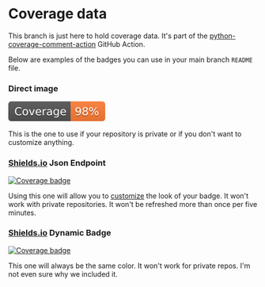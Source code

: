 # Coverage data

This branch is just here to hold coverage data. It's part of the
[python-coverage-comment-action](https://github.com/marketplace/actions/python-coverage-comment)
GitHub Action.

Below are examples of the badges you can use in your main branch `README` file.

### Direct image

[![Coverage badge](https://raw.githubusercontent.com/TUW-GEO/eotransform/python-coverage-comment-action-data/badge.svg)](https://github.com/TUW-GEO/eotransform/tree/python-coverage-comment-action-data)

This is the one to use if your repository is private or if you don't want to customize anything.

### [Shields.io](https://shields.io) Json Endpoint

[![Coverage badge](https://img.shields.io/endpoint?url=https://raw.githubusercontent.com/TUW-GEO/eotransform/python-coverage-comment-action-data/endpoint.json)](https://github.com/TUW-GEO/eotransform/tree/python-coverage-comment-action-data)

Using this one will allow you to [customize](https://shields.io/endpoint) the look of your badge.
It won't work with private repositories. It won't be refreshed more than once per five minutes.

### [Shields.io](https://shields.io) Dynamic Badge

[![Coverage badge](https://img.shields.io/badge/dynamic/json?color=brightgreen&label=coverage&query=%24.message&url=https%3A%2F%2Fraw.githubusercontent.com%2FTUW-GEO%2Feotransform%2Fpython-coverage-comment-action-data%2Fendpoint.json)](https://github.com/TUW-GEO/eotransform/tree/python-coverage-comment-action-data)

This one will always be the same color. It won't work for private repos. I'm not even sure why we included it.